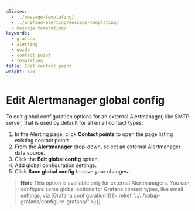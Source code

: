 ```yaml
---
aliases:
  - ../message-templating/
  - ../unified-alerting/message-templating/
  - message-templating/
keywords:
  - grafana
  - alerting
  - guide
  - contact point
  - templating
title: Edit contact point
weight: 120
---
```


# Edit Alertmanager global config

To edit global configuration options for an external Alertmanager, like SMTP server, that is used by default for all email contact types:

1. In the Alerting page, click **Contact points** to open the page listing existing contact points.
1. From the **Alertmanager** drop-down, select an external Alertmanager data source.
1. Click the **Edit global config** option.
1. Add global configuration settings.
1. Click **Save global config** to save your changes.

> **Note** This option is available only for external Alertmanagers. You can configure some global options for Grafana contact types, like email settings, via [Grafana configuration]({{< relref "../../setup-grafana/configure-grafana/" >}})
